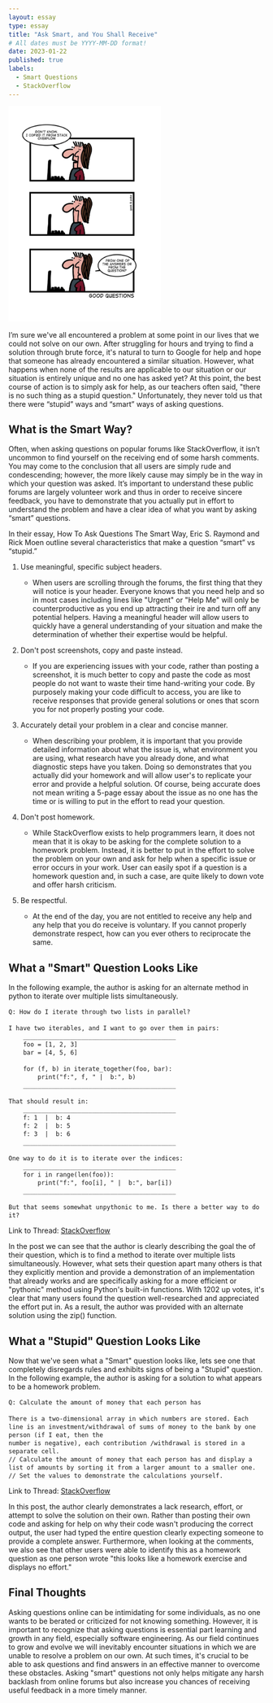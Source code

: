 ```yaml
---
layout: essay
type: essay
title: "Ask Smart, and You Shall Receive"
# All dates must be YYYY-MM-DD format!
date: 2023-01-22
published: true
labels:
  - Smart Questions
  - StackOverflow
---
```


<img width="300px" class="rounded float-start pe-4" src="../img/good-questions.jpg">

I’m sure we've all encountered a problem at some point in our lives that we could not solve on our own. After struggling for hours and trying to find a solution through brute force, it's natural to turn to Google for help and hope that someone has already encountered a similar situation. However, what happens when none of the results are applicable to our situation or our situation is entirely unique and no one has asked yet? At this point, the best course of action is to simply ask for help, as our teachers often said, "there is no such thing as a stupid question." Unfortunately, they never told us that there were “stupid” ways and “smart” ways of asking questions. 

## What is the Smart Way?

Often, when asking questions on popular forums like StackOverflow, it isn’t uncommon to find yourself on the receiving end of some harsh comments. You may come to the conclusion that all users are simply rude and condescending; however, the more likely cause may simply be in the way in which your question was asked. It’s important to understand these public forums are largely volunteer work and thus in order to receive sincere feedback, you have to demonstrate that you actually put in effort to understand the problem and have a clear idea of what you want by asking “smart” questions.

In their essay, How To Ask Questions The Smart Way, Eric S. Raymond and Rick Moen outline several characteristics that make a question “smart” vs “stupid.” 

1. Use meaningful, specific subject headers.
   - When users are scrolling through the forums, the first thing that they will notice is your header. Everyone knows that you need help and so in most cases including lines like "Urgent" or "Help Me" will only be counterproductive as you end up attracting their ire and turn off any potential helpers. Having a meaningful header will allow users to quickly have a general understanding of your situation and make the determination of whether their expertise would be helpful.  
2. Don't post screenshots, copy and paste instead.
   - If you are experiencing issues with your code, rather than posting a screenshot, it is much better to copy and paste the code as most people do not want to waste their time hand-writing your code. By purposely making your code difficult to access, you are like to receive responses that provide general solutions or ones that scorn you for not properly posting your code. 
3. Accurately detail your problem in a clear and concise manner.
   - When describing your problem, it is important that you provide detailed information about what the issue is, what environment you are using, what research have you already done, and what diagnostic steps have you taken. Doing so demonstrates that you actually did your homework and will allow user's to replicate your error and provide a helpful solution. Of course, being accurate does not mean writing a 5-page essay about the issue as no one has the time or is willing to put in the effort to read your question.
4. Don't post homework.
   - While StackOverflow exists to help programmers learn, it does not mean that it is okay to be asking for the complete solution to a homework problem. Instead, it is better to put in the effort to solve the problem on your own and ask for help when a specific issue or error occurs in your work. User can easily spot if a question is a homework question and, in such a case, are quite likely to down vote and offer harsh criticism. 

5. Be respectful.
   - At the end of the day, you are not entitled to receive any help and any help that you do receive is voluntary. If you cannot properly demonstrate respect, how can you ever others to reciprocate the same. 

## What a "Smart" Question Looks Like

In the following example, the author is asking for an alternate method in python to iterate over multiple lists simultaneously.

```
Q: How do I iterate through two lists in parallel?

I have two iterables, and I want to go over them in pairs:
    __________________________________________
    foo = [1, 2, 3]
    bar = [4, 5, 6]

    for (f, b) in iterate_together(foo, bar):
        print("f:", f, " |  b:", b)
    __________________________________________
    
That should result in:
    __________________________________________
    f: 1  |  b: 4
    f: 2  |  b: 5
    f: 3  |  b: 6
    __________________________________________

One way to do it is to iterate over the indices:
    __________________________________________
    for i in range(len(foo)):
        print("f:", foo[i], " |  b:", bar[i])
    __________________________________________

But that seems somewhat unpythonic to me. Is there a better way to do it?

```
Link to Thread: [StackOverflow](https://stackoverflow.com/questions/1663807/how-do-i-iterate-through-two-lists-in-parallel)

In the post we can see that the author is clearly describing the goal the of their question, which is to find a method to iterate over multiple lists simultaneously. However, what sets their question apart many others is that they explicitly mention and provide a demonstration of an implementation that already works and are specifically asking for a more efficient or "pythonic" method using Python's built-in functions. With 1202 up votes, it's clear that many users found the question well-researched and appreciated the effort put in. As a result, the author was provided with an alternate solution using the zip() function.

## What a "Stupid" Question Looks Like

Now that we've seen what a "Smart" question looks like, lets see one that completely disregards rules and exhibits signs of being a "Stupid" question. In the following example, the author is asking for a solution to what appears to be a homework problem.

```
Q: Calculate the amount of money that each person has

There is a two-dimensional array in which numbers are stored. Each line is an investment/withdrawal of sums of money to the bank by one person (if I eat, then the 
number is negative), each contribution /withdrawal is stored in a separate cell. 
// Calculate the amount of money that each person has and display a list of amounts by sorting it from a larger amount to a smaller one. 
// Set the values to demonstrate the calculations yourself.
```
Link to Thread: [StackOverflow](https://stackoverflow.com/questions/75207035/calculate-the-amount-of-money-that-each-person-has)

In this post, the author clearly demonstrates a lack research, effort, or attempt to solve the solution on their own. Rather than posting their own code and asking for help on why their code wasn't producing the correct output, the user had typed the entire question clearly expecting someone to provide a complete answer. 
Furthermore, when looking at the comments, we also see that other users were able to identify this as a homework question as one person wrote "this looks like a homework exercise and displays no effort."

## Final Thoughts

Asking questions online can be intimidating for some individuals, as no one wants to be berated or criticized for not knowing something. However, it is important to recognize that asking questions is essential part learning and growth in any field, especially software engineering. As our field continues to grow and evolve we will inevitably encounter situations in which we are unable to resolve a problem on our own. At such times, it's crucial to be able to ask questions and find answers in an effective manner to overcome these obstacles. Asking "smart" questions not only helps mitigate any harsh backlash from online forums but also  increase you chances of receiving useful feedback in a more timely manner. 

